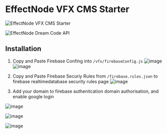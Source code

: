 # EffectNode VFX CMS Starter

![EffectNode VFX CMS Starter](https://github.com/wonglok/effectnode-cms-starter/blob/master/public/img/cms-demo.png?raw=true)

![EffectNode Dream Code API](https://github.com/wonglok/effectnode-cms-starter/blob/master/public/img/dream-code.png?raw=true)


## Installation

1. Copy and Paste Firebase Confing into `/vfx/firebaseConfig.js`
![image](https://user-images.githubusercontent.com/4082826/127787536-7fc6384f-4d3d-46e9-b082-4df6e59ee808.png)
![image](https://user-images.githubusercontent.com/4082826/127787629-40373e0f-f8a5-4542-a47d-f2b5ffff05db.png)


2. Copy and Paste Firebase Securiy Rules from `/firebase.rules.json` to firebase realtimedatabase security rules page
![image](https://user-images.githubusercontent.com/4082826/127787521-4aef1d98-fded-4516-870a-16ec355607c6.png)


3. Add your domain to firebase authenitcation domain authorisation, and enable google login

![image](https://user-images.githubusercontent.com/4082826/127787502-9019ac24-f882-4ac4-b20d-af86d57bc32a.png)

![image](https://user-images.githubusercontent.com/4082826/127787511-c55c8a96-2267-4c60-994d-d8b673f4bcc3.png)

![image](https://user-images.githubusercontent.com/4082826/127787570-76300af0-5c23-43cc-92b6-4c5f3275345c.png)

